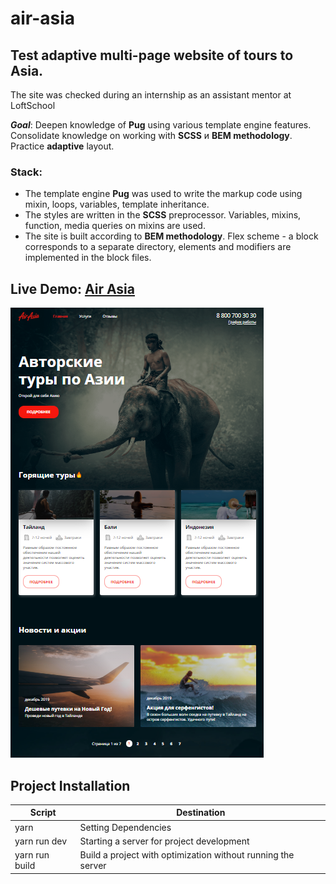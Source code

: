 # air-asia

## Test adaptive multi-page website of tours to Asia.

The site was checked during an internship as an assistant mentor at LoftSchool

***Goal***: Deepen knowledge of **Pug** using various template engine features. Consolidate knowledge on working with **SCSS** и **BEM methodology**. Practice **adaptive** layout.

### Stack:
* The template engine **Pug** was used to write the markup code using mixin, loops, variables, template inheritance.
* The styles are written in the **SCSS** preprocessor. Variables, mixins, function, media queries on mixins are used.
* The site is built according to **BEM methodology**. Flex scheme - a block corresponds to a separate directory, elements and modifiers are implemented in the block files.

## Live Demo: [Air Asia](https://volkovva.github.io/loftschool/air-asia/)

![air-asia](air-asia/screenshots/demo.png "demo air-asia")

## Project Installation

| Script | Destination |
| ------ | ----------- |
| yarn | Setting Dependencies |
| yarn run dev | Starting a server for project development |
| yarn run build | Build a project with optimization without running the server |